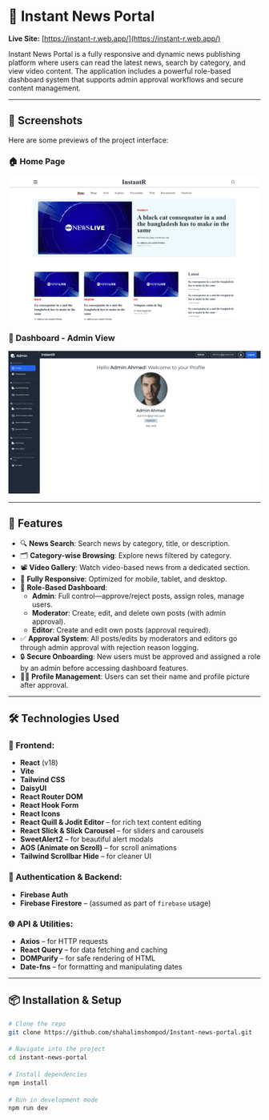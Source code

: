# 📰 Instant News Portal

**Live Site:** [https://instant-r.web.app/](https://instant-r.web.app/)

Instant News Portal is a fully responsive and dynamic news publishing platform where users can read the latest news, search by category, and view video content. The application includes a powerful role-based dashboard system that supports admin approval workflows and secure content management.

---

## 📸 Screenshots

Here are some previews of the project interface:

### 🏠 Home Page

![Home Page](./src/assets/images/home.png)

### 🔐 Dashboard - Admin View

![Admin Dashboard](./src/assets/images/dashboard.png)

---

## 🚀 Features

- 🔍 **News Search**: Search news by category, title, or description.
- 🗂️ **Category-wise Browsing**: Explore news filtered by category.
- 📽️ **Video Gallery**: Watch video-based news from a dedicated section.
- 📱 **Fully Responsive**: Optimized for mobile, tablet, and desktop.
- 👥 **Role-Based Dashboard**:
  - **Admin**: Full control—approve/reject posts, assign roles, manage users.
  - **Moderator**: Create, edit, and delete own posts (with admin approval).
  - **Editor**: Create and edit own posts (approval required).
- ✅ **Approval System**: All posts/edits by moderators and editors go through admin approval with rejection reason logging.
- 🔒 **Secure Onboarding**: New users must be approved and assigned a role by an admin before accessing dashboard features.
- 🧑‍💻 **Profile Management**: Users can set their name and profile picture after approval.

---

## 🛠️ Technologies Used

### 🔧 Frontend:
- **React** (v18)
- **Vite**
- **Tailwind CSS**
- **DaisyUI**
- **React Router DOM**
- **React Hook Form**
- **React Icons**
- **React Quill & Jodit Editor** – for rich text content editing
- **React Slick & Slick Carousel** – for sliders and carousels
- **SweetAlert2** – for beautiful alert modals
- **AOS (Animate on Scroll)** – for scroll animations
- **Tailwind Scrollbar Hide** – for cleaner UI

### 🔐 Authentication & Backend:
- **Firebase Auth**
- **Firebase Firestore** – (assumed as part of `firebase` usage)

### 🌐 API & Utilities:
- **Axios** – for HTTP requests
- **React Query** – for data fetching and caching
- **DOMPurify** – for safe rendering of HTML
- **Date-fns** – for formatting and manipulating dates

---

## 📦 Installation & Setup

```bash
# Clone the repo
git clone https://github.com/shahalimshompod/Instant-news-portal.git

# Navigate into the project
cd instant-news-portal

# Install dependencies
npm install

# Run in development mode
npm run dev
